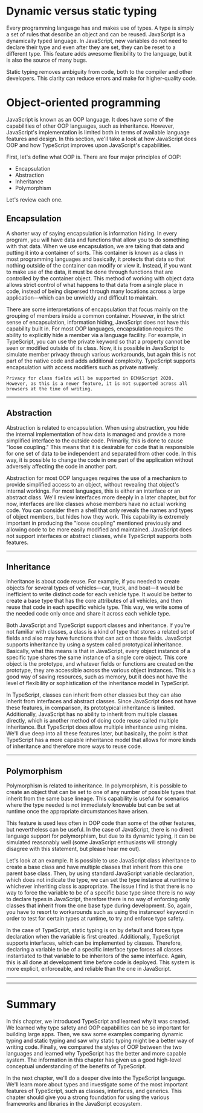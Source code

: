 # Dynamic versus static typing

Every programming language has and makes use of types. A type is simply a set of rules that describe an object and can be reused. JavaScript is a dynamically typed language. In JavaScript, new variables do not need to declare their type and even after they are set, they can be reset to a different type. This feature adds awesome flexibility to the language, but it is also the source of many bugs.

Static typing removes ambiguity from code, both to the compiler and other developers. This clarity can reduce errors and make for higher-quality code.


# Object-oriented programming

JavaScript is known as an OOP language. It does have some of the capabilities of other OOP languages, such as inheritance. However, JavaScript's implementation is limited both in terms of available language features and design. In this section, we'll take a look at how JavaScript does OOP and how TypeScript improves upon JavaScript's capabilities.

First, let's define what OOP is. There are four major principles of OOP:
- Encapsulation
- Abstraction
- Inheritance
- Polymorphism

Let's review each one.

## Encapsulation

A shorter way of saying encapsulation is information hiding. In every program, you
will have data and functions that allow you to do something with that data. When we
use encapsulation, we are taking that data and putting it into a container of sorts. This container is known as a class in most programming languages and basically, it protects that data so that nothing outside of the container can modify or view it. Instead, if you want to make use of the data, it must be done through functions that are controlled by the container object. This method of working with object data allows strict control of what happens to that data from a single place in code, instead of being dispersed through many locations across a large application—which can be unwieldy and difficult to maintain.


There are some interpretations of encapsulation that focus mainly on the grouping of members inside a common container. However, in the strict sense of encapsulation, information hiding, JavaScript does not have this capability built in. For most OOP languages, encapsulation requires the ability to explicitly hide a member via a language facility. For example, in TypeScript, you can use the private keyword so that a property cannot be seen or modified outside of its class. Now, it is possible in JavaScript to simulate member privacy through various workarounds, but again this is not part of the native code and adds additional complexity. TypeScript supports encapsulation with access modifiers such as private natively.

    Privacy for class fields will be supported in ECMAScript 2020. However, as this is a newer feature, it is not supported across all browsers at the time of writing.

***

## Abstraction

Abstraction is related to encapsulation. When using abstraction, you hide the internal implementation of how data is managed and provide a more simplified interface to the outside code. Primarily, this is done to cause "loose coupling." This means that it is desirable for code that is responsible for one set of data to be independent and separated from other code. In this way, it is possible to change the code in one part of the application without adversely affecting the code in another part.

Abstraction for most OOP languages requires the use of a mechanism to provide simplified access to an object, without revealing that object's internal workings. For most languages, this is either an interface or an abstract class. We'll review interfaces more deeply in a later chapter, but for now, interfaces are like classes whose members have no actual working code. You can consider them a shell that only reveals the names and types of object members, but hides how they work. This capability is extremely important in producing the "loose coupling" mentioned previously and allowing code to be more easily modified and maintained. JavaScript does not support interfaces or abstract classes, while TypeScript supports both features.

***

## Inheritance

Inheritance is about code reuse. For example, if you needed to create objects for several types of vehicles—car, truck, and boat—it would be inefficient to write distinct code for each vehicle type. It would be better to create a base type that has the core attributes of all vehicles, and then reuse that code in each specific vehicle type. This way, we write some of the needed code only once and share it across each vehicle type.


Both JavaScript and TypeScript support classes and inheritance. If you're not familiar with classes, a class is a kind of type that stores a related set of fields and also may have functions that can act on those fields. JavaScript supports inheritance by using a system called prototypical inheritance. Basically, what this means is that in JavaScript, every object instance of a specific type shares the same instance of a single core object. This core object is the prototype, and whatever fields or functions are created on the prototype, they are accessible across the various object instances. This is a good way of saving resources, such as memory, but it does not have the level of flexibility or sophistication of the inheritance model in TypeScript.


In TypeScript, classes can inherit from other classes but they can also inherit from interfaces and abstract classes. Since JavaScript does not have these features, in comparison, its prototypical inheritance is limited. Additionally, JavaScript has no ability to inherit from multiple classes directly, which is another method of doing code reuse called multiple inheritance. But TypeScript does allow multiple inheritance using mixins. We'll dive deep into all these features later, but basically, the point is that TypeScript has a more capable inheritance model that allows for more kinds of inheritance and therefore more ways to reuse code.


***

## Polymorphism

Polymorphism is related to inheritance. In polymorphism, it is possible to create an object that can be set to one of any number of possible types that inherit from the same base lineage. This capability is useful for scenarios where the type needed is not immediately knowable but can be set at runtime once the appropriate circumstances have arisen.


This feature is used less often in OOP code than some of the other features, but nevertheless can be useful. In the case of JavaScript, there is no direct language support for polymorphism, but due to its dynamic typing, it can be simulated reasonably well (some JavaScript enthusiasts will strongly disagree with this statement, but please hear me out).


Let's look at an example. It is possible to use JavaScript class inheritance to create a base class and have multiple classes that inherit from this one parent base class. Then, by using standard JavaScript variable declaration, which does not indicate the type, we can set the type instance at runtime to whichever inheriting class is appropriate. The issue I find is that there is no way to force the variable to be of a specific base type since there is no way to declare types in JavaScript, therefore there is no way of enforcing only classes that inherit from the one base type during development. So, again, you have to resort to workarounds such as using the instanceof keyword in order to test for certain types at runtime, to try and enforce type safety.


In the case of TypeScript, static typing is on by default and forces type declaration when the variable is first created. Additionally, TypeScript supports interfaces, which can be implemented by classes. Therefore, declaring a variable to be of a specific interface type forces all classes instantiated to that variable to be inheritors of the same interface. Again, this is all done at development time before code is deployed. This system is more explicit, enforceable, and reliable than the one in JavaScript.

***
***

# Summary

In this chapter, we introduced TypeScript and learned why it was created. We learned why type safety and OOP capabilities can be so important for building large apps. Then, we saw some examples comparing dynamic typing and static typing and saw why static typing might be a better way of writing code. Finally, we compared the styles of OOP between the two languages and learned why TypeScript has the better and more capable system. The information in this chapter has given us a good high-level conceptual understanding of the benefits of TypeScript.

In the next chapter, we'll do a deeper dive into the TypeScript language. We'll learn more about types and investigate some of the most important features of TypeScript, such as classes, interfaces, and generics. This chapter should give you a strong foundation for using the various frameworks and libraries in the JavaScript ecosystem.